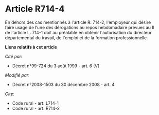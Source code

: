# Article R714-4

En dehors des cas mentionnés à l'article R. 714-2, l'employeur qui désire faire usage de l'une des dérogations au repos
hebdomadaire prévues au II de l'article L. 714-1 doit au préalable en obtenir l'autorisation du directeur départemental du
travail, de l'emploi et de la formation professionnelle.

**Liens relatifs à cet article**

_Cité par_:

  - Décret n°99-724 du 3 août 1999 - art. 6 (V)

_Modifié par_:

  - Décret n°2008-1503 du 30 décembre 2008 - art. 4

_Cite_:

  - Code rural - art. L714-1
  - Code rural - art. R714-2
